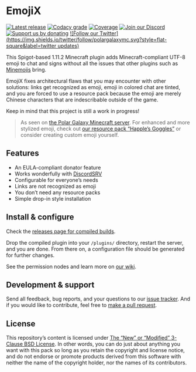 # EmojiX

[![Latest release](https://img.shields.io/github/release/polargalaxymc/emojix.svg?style=flat-square)](https://github.com/polargalaxymc/emojix/releases) [![Codacy grade](https://img.shields.io/codacy/grade/66dd4f732f9d4fd786107fac8d0d78d3.svg?style=flat-square)](https://www.codacy.com/app/git_19/emojix?utm_source=github.com&amp;utm_medium=referral&amp;utm_content=PolarGalaxyMC/emojix&amp;utm_campaign=Badge_Grade) [![Coverage](https://img.shields.io/codacy/coverage/66dd4f732f9d4fd786107fac8d0d78d3.svg?style=flat-square)](https://www.codacy.com/app/git_19/emojix?utm_source=github.com&amp;utm_medium=referral&amp;utm_content=PolarGalaxyMC/emojix&amp;utm_campaign=Badge_Grade) [![Join our Discord](https://img.shields.io/badge/discord-join%20chat-7289DA.svg?style=flat-square)](https://polargalaxy.com/discord) [![Support us by donating](https://img.shields.io/badge/support_us-donate-yellow.svg?style=flat-square)](https://polargalaxy.com/support) [![Follow our Twitter](https://img.shields.io/twitter/follow/polargalaxymc.svg?style=flat-square&label=twitter updates)](https://twitter.com/polargalaxymc)

This Spigot-based 1.11.2 Minecraft plugin adds Minecraft-compliant UTF-8 emoji to chat and signs without all the issues that other plugins such as [Minemojis](https://www.spigotmc.org/resources/minemojis.15969/) bring.

EmojiX fixes architectural flaws that you may encounter with other solutions: links get recognized as emoji, emoji in colored chat are tinted, and you are forced to use a resource pack because the emoji are merely Chinese characters that are indescribable outside of the game.

Keep in mind that this project is still a work in progress!

> As seen on [the Polar Galaxy Minecraft server](https://polargalaxy.com). For enhanced and more stylized emoji, check out [our resource pack “Happle’s Goggles”](https://polargalaxy.com/goggles) or consider creating custom emoji yourself.

## Features

+ An EULA-compliant donator feature
+ Works wonderfully with [DiscordSRV](https://github.com/scarsz/discordsrv)
+ Configurable for everyone’s needs
+ Links are not recognized as emoji
+ You don’t need any resource packs
+ Simple drop-in style installation

## Install & configure

Check the [releases page for compiled builds](https://github.com/PolarGalaxyMC/emojix/releases).

Drop the compiled plugin into your `/plugins/` directory, restart the server, and you are done. From there on, a configuration file should be generated for further changes.

See the permission nodes and learn more on [our wiki](https://github.com/polargalaxymc/emojix/wiki).

## Development & support

Send all feedback, bug reports, and your questions to our [issue tracker](https://github.com/PolarGalaxyMC/emojix/issues). And if you would like to contribute, feel free to [make a pull request](https://github.com/PolarGalaxyMC/emojix/pulls).

## License

This repository’s content is licensed under [The “New” or “Modified” 3-Clause BSD License](https://opensource.org/licenses/BSD-3-Clause). In other words, you can do just about anything you want with this pack so long as you retain the copyright and license notice, and do not endorse or promote products derived from this software with neither the name of the copyright holder, nor the names of its contributors.
